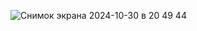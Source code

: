 ![Снимок экрана 2024-10-30 в 20 49 44](https://github.com/user-attachments/assets/a466e053-ee48-4922-904f-187bc497bd17)
